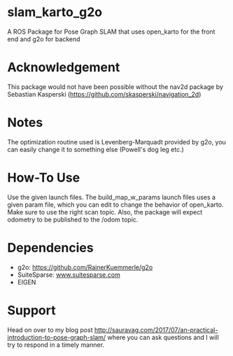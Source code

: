 # slam_karto_g2o

A ROS Package for Pose Graph SLAM that uses open_karto for the front end and g2o for backend

# Acknowledgement

This package would not have been possible without the nav2d package by Sebastian Kasperski (https://github.com/skasperski/navigation_2d)

# Notes

The optimization routine used is Levenberg-Marquadt provided by g2o, you can easily change it to something else (Powell's dog leg etc.)

# How-To Use

Use the given launch files. The build_map_w_params launch files uses a given param file, which you can edit to change the behavior of open_karto. Make sure to use the right scan topic. Also, the package will expect odometry to be published to the /odom topic.

# Dependencies

* g2o: https://github.com/RainerKuemmerle/g2o
* SuiteSparse: www.suitesparse.com
* EIGEN

# Support

Head on over to my blog post http://sauravag.com/2017/07/an-practical-introduction-to-pose-graph-slam/ where you can ask questions and I will try to respond in a timely manner.
